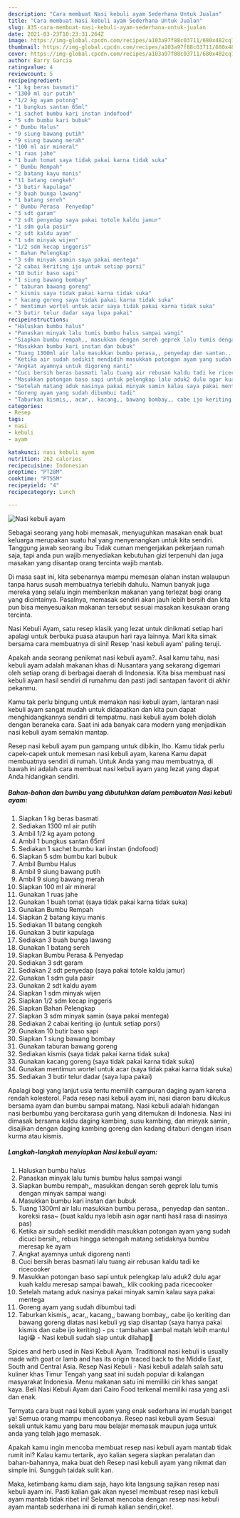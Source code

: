 ```yaml
---
description: "Cara membuat Nasi kebuli ayam Sederhana Untuk Jualan"
title: "Cara membuat Nasi kebuli ayam Sederhana Untuk Jualan"
slug: 835-cara-membuat-nasi-kebuli-ayam-sederhana-untuk-jualan
date: 2021-03-23T10:23:31.264Z
image: https://img-global.cpcdn.com/recipes/a103a97f88c03711/680x482cq70/nasi-kebuli-ayam-foto-resep-utama.jpg
thumbnail: https://img-global.cpcdn.com/recipes/a103a97f88c03711/680x482cq70/nasi-kebuli-ayam-foto-resep-utama.jpg
cover: https://img-global.cpcdn.com/recipes/a103a97f88c03711/680x482cq70/nasi-kebuli-ayam-foto-resep-utama.jpg
author: Barry Garcia
ratingvalue: 4
reviewcount: 5
recipeingredient:
- "1 kg beras basmati"
- "1300 ml air putih"
- "1/2 kg ayam potong"
- "1 bungkus santan 65ml"
- "1 sachet bumbu kari instan indofood"
- "5 sdm bumbu kari bubuk"
- " Bumbu Halus"
- "9 siung bawang putih"
- "9 siung bawang merah"
- "100 ml air mineral"
- "1 ruas jahe"
- "1 buah tomat saya tidak pakai karna tidak suka"
- " Bumbu Rempah"
- "2 batang kayu manis"
- "11 batang cengkeh"
- "3 butir kapulaga"
- "3 buah bunga lawang"
- "1 batang sereh"
- " Bumbu Perasa  Penyedap"
- "3 sdt garam"
- "2 sdt penyedap saya pakai totole kaldu jamur"
- "1 sdm gula pasir"
- "2 sdt kaldu ayam"
- "1 sdm minyak wijen"
- "1/2 sdm kecap inggeris"
- " Bahan Pelengkap"
- "3 sdm minyak samin saya pakai mentega"
- "2 cabai keriting ijo untuk setiap porsi"
- "10 butir baso sapi"
- "1 siung bawang bombay"
- " taburan bawang goreng"
- " kismis saya tidak pakai karna tidak suka"
- " kacang goreng saya tidak pakai karna tidak suka"
- " mentimun wortel untuk acar saya tidak pakai karna tidak suka"
- "3 butir telur dadar saya lupa pakai"
recipeinstructions:
- "Haluskan bumbu halus"
- "Panaskan minyak lalu tumis bumbu halus sampai wangi"
- "Siapkan bumbu rempah,, masukkan dengan sereh geprek lalu tumis dengan minyak sampai wangi"
- "Masukkan bumbu kari instan dan bubuk"
- "Tuang 1300ml air lalu masukkan bumbu perasa,, penyedap dan santan.. koreksi rasa~ (buat kaldu nya lebih asin agar nanti hasil rasa di nasinya pas)"
- "Ketika air sudah sedikit mendidih masukkan potongan ayam yang sudah dicuci bersih,, rebus hingga setengah matang setidaknya bumbu meresap ke ayam"
- "Angkat ayamnya untuk digoreng nanti"
- "Cuci bersih beras basmati lalu tuang air rebusan kaldu tadi ke ricecooker"
- "Masukkan potongan baso sapi untuk pelengkap lalu aduk2 dulu agar kuah kaldu meresap sampai bawah,, klik cooking pada ricecooker"
- "Setelah matang aduk nasinya pakai minyak samin kalau saya pakai mentega"
- "Goreng ayam yang sudah dibumbui tadi"
- "Taburkan kismis,, acar,, kacang,, bawang bombay,, cabe ijo keriting dan bawang goreng diatas nasi kebuli yg siap disantap (saya hanya pakai kismis dan cabe ijo keriting) ps : tambahan sambal matah lebih mantul lagi😁 Nasi kebuli sudah siap untuk dilahap🤤"
categories:
- Resep
tags:
- nasi
- kebuli
- ayam

katakunci: nasi kebuli ayam 
nutrition: 262 calories
recipecuisine: Indonesian
preptime: "PT28M"
cooktime: "PT55M"
recipeyield: "4"
recipecategory: Lunch

---
```



![Nasi kebuli ayam](https://img-global.cpcdn.com/recipes/a103a97f88c03711/680x482cq70/nasi-kebuli-ayam-foto-resep-utama.jpg)

Sebagai seorang yang hobi memasak, menyuguhkan masakan enak buat keluarga merupakan suatu hal yang menyenangkan untuk kita sendiri. Tanggung jawab seorang ibu Tidak cuman mengerjakan pekerjaan rumah saja, tapi anda pun wajib menyediakan kebutuhan gizi terpenuhi dan juga masakan yang disantap orang tercinta wajib mantab.

Di masa  saat ini, kita sebenarnya mampu memesan olahan instan walaupun tanpa harus susah membuatnya terlebih dahulu. Namun banyak juga mereka yang selalu ingin memberikan makanan yang terlezat bagi orang yang dicintainya. Pasalnya, memasak sendiri akan jauh lebih bersih dan kita pun bisa menyesuaikan makanan tersebut sesuai masakan kesukaan orang tercinta. 

Nasi Kebuli Ayam, satu resep klasik yang lezat untuk dinikmati setiap hari apalagi untuk berbuka puasa ataupun hari raya lainnya. Mari kita simak bersama cara membuatnya di sini! Resep &#39;nasi kebuli ayam&#39; paling teruji.

Apakah anda seorang penikmat nasi kebuli ayam?. Asal kamu tahu, nasi kebuli ayam adalah makanan khas di Nusantara yang sekarang digemari oleh setiap orang di berbagai daerah di Indonesia. Kita bisa membuat nasi kebuli ayam hasil sendiri di rumahmu dan pasti jadi santapan favorit di akhir pekanmu.

Kamu tak perlu bingung untuk memakan nasi kebuli ayam, lantaran nasi kebuli ayam sangat mudah untuk didapatkan dan kita pun dapat menghidangkannya sendiri di tempatmu. nasi kebuli ayam boleh diolah dengan beraneka cara. Saat ini ada banyak cara modern yang menjadikan nasi kebuli ayam semakin mantap.

Resep nasi kebuli ayam pun gampang untuk dibikin, lho. Kamu tidak perlu capek-capek untuk memesan nasi kebuli ayam, karena Kamu dapat membuatnya sendiri di rumah. Untuk Anda yang mau membuatnya, di bawah ini adalah cara membuat nasi kebuli ayam yang lezat yang dapat Anda hidangkan sendiri.

<!--inarticleads1-->

##### Bahan-bahan dan bumbu yang dibutuhkan dalam pembuatan Nasi kebuli ayam:

1. Siapkan 1 kg beras basmati
1. Sediakan 1300 ml air putih
1. Ambil 1/2 kg ayam potong
1. Ambil 1 bungkus santan 65ml
1. Sediakan 1 sachet bumbu kari instan (indofood)
1. Siapkan 5 sdm bumbu kari bubuk
1. Ambil  Bumbu Halus
1. Ambil 9 siung bawang putih
1. Ambil 9 siung bawang merah
1. Siapkan 100 ml air mineral
1. Gunakan 1 ruas jahe
1. Gunakan 1 buah tomat (saya tidak pakai karna tidak suka)
1. Gunakan  Bumbu Rempah
1. Siapkan 2 batang kayu manis
1. Sediakan 11 batang cengkeh
1. Gunakan 3 butir kapulaga
1. Sediakan 3 buah bunga lawang
1. Gunakan 1 batang sereh
1. Siapkan  Bumbu Perasa &amp; Penyedap
1. Sediakan 3 sdt garam
1. Sediakan 2 sdt penyedap (saya pakai totole kaldu jamur)
1. Gunakan 1 sdm gula pasir
1. Gunakan 2 sdt kaldu ayam
1. Siapkan 1 sdm minyak wijen
1. Siapkan 1/2 sdm kecap inggeris
1. Siapkan  Bahan Pelengkap
1. Siapkan 3 sdm minyak samin (saya pakai mentega)
1. Sediakan 2 cabai keriting ijo (untuk setiap porsi)
1. Gunakan 10 butir baso sapi
1. Siapkan 1 siung bawang bombay
1. Gunakan  taburan bawang goreng
1. Sediakan  kismis (saya tidak pakai karna tidak suka)
1. Gunakan  kacang goreng (saya tidak pakai karna tidak suka)
1. Gunakan  mentimun wortel untuk acar (saya tidak pakai karna tidak suka)
1. Sediakan 3 butir telur dadar (saya lupa pakai)


Apalagi bagi yang lanjut usia tentu memilih campuran daging ayam karena rendah kolesterol. Pada resep nasi kebuli ayam ini, nasi diaron baru dikukus bersama ayam dan bumbu sampai matang. Nasi kebuli adalah hidangan nasi berbumbu yang bercitarasa gurih yang ditemukan di Indonesia. Nasi ini dimasak bersama kaldu daging kambing, susu kambing, dan minyak samin, disajikan dengan daging kambing goreng dan kadang ditaburi dengan irisan kurma atau kismis. 

<!--inarticleads2-->

##### Langkah-langkah menyiapkan Nasi kebuli ayam:

1. Haluskan bumbu halus
1. Panaskan minyak lalu tumis bumbu halus sampai wangi
1. Siapkan bumbu rempah,, masukkan dengan sereh geprek lalu tumis dengan minyak sampai wangi
1. Masukkan bumbu kari instan dan bubuk
1. Tuang 1300ml air lalu masukkan bumbu perasa,, penyedap dan santan.. koreksi rasa~ (buat kaldu nya lebih asin agar nanti hasil rasa di nasinya pas)
1. Ketika air sudah sedikit mendidih masukkan potongan ayam yang sudah dicuci bersih,, rebus hingga setengah matang setidaknya bumbu meresap ke ayam
1. Angkat ayamnya untuk digoreng nanti
1. Cuci bersih beras basmati lalu tuang air rebusan kaldu tadi ke ricecooker
1. Masukkan potongan baso sapi untuk pelengkap lalu aduk2 dulu agar kuah kaldu meresap sampai bawah,, klik cooking pada ricecooker
1. Setelah matang aduk nasinya pakai minyak samin kalau saya pakai mentega
1. Goreng ayam yang sudah dibumbui tadi
1. Taburkan kismis,, acar,, kacang,, bawang bombay,, cabe ijo keriting dan bawang goreng diatas nasi kebuli yg siap disantap (saya hanya pakai kismis dan cabe ijo keriting) - ps : tambahan sambal matah lebih mantul lagi😁 - Nasi kebuli sudah siap untuk dilahap🤤


Spices and herb used in Nasi Kebuli Ayam. Traditional nasi kebuli is usually made with goat or lamb and has its origin traced back to the Middle East, South and Central Asia. Resep Nasi Kebuli - Nasi kebuli adalah salah satu kuliner khas Timur Tengah yang saat ini sudah popular di kalangan masyarakat Indonesia. Menu makanan satu ini memiliki ciri khas sangat kaya. Beli Nasi Kebuli Ayam dari Cairo Food terkenal memiliki rasa yang asli dan enak. 

Ternyata cara buat nasi kebuli ayam yang enak sederhana ini mudah banget ya! Semua orang mampu mencobanya. Resep nasi kebuli ayam Sesuai sekali untuk kamu yang baru mau belajar memasak maupun juga untuk anda yang telah jago memasak.

Apakah kamu ingin mencoba membuat resep nasi kebuli ayam mantab tidak rumit ini? Kalau kamu tertarik, ayo kalian segera siapkan peralatan dan bahan-bahannya, maka buat deh Resep nasi kebuli ayam yang nikmat dan simple ini. Sungguh taidak sulit kan. 

Maka, ketimbang kamu diam saja, hayo kita langsung sajikan resep nasi kebuli ayam ini. Pasti kalian gak akan nyesel membuat resep nasi kebuli ayam mantab tidak ribet ini! Selamat mencoba dengan resep nasi kebuli ayam mantab sederhana ini di rumah kalian sendiri,oke!.

